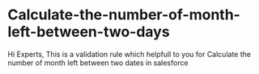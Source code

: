 # Calculate-the-number-of-month-left-between-two-days
Hi Experts,
This is a validation rule which helpfull to you for Calculate the number of month left between two dates in salesforce
